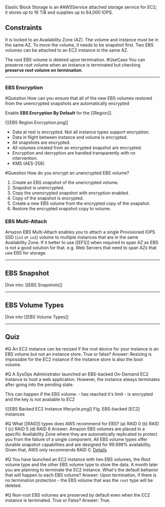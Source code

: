 Elastic Block Storage is an #AWSService attached storage service for EC2; it stores up to 16 TiB and supplies up to 64,000 IOPS.


## Constraints
It is locked to an Availability Zone (AZ). The volume and instance must be in the same AZ.  To move the volume, it needs to be snapshot first. Two EBS volumes can be attached to an EC2 instance in the same AZ.

The root EBS volume is deleted upon termination. #UseCase You can preserve root volume when an instance is terminated but checking **preserve root volume on termination**.  

---
### EBS Encryption

 #Question  How can you ensure that all of the new EBS volumes restored from the unencrypted snapshots are automatically encrypted

Enable **EBS Encryption By Default** for the [[Region]].

![[EBS Region Encryption.png]]

- Data at rest is encrypted. Not all instance types support encryption.
- Data in flight between instance and volume is encrypted.
- All snapshots are encrypted.
- All volumes created from an encrypted snapshot are encrypted.
- Encryption and decryption are handled transparently with no intervention.
- KMS (AES-256).

#Question How do you encrypt an unencrypted EBS volume?

1. Create an EBS snapshot of the unencrypted volume.
2. Snapshot is unencrypted.
3. Copy the unencrypted snapshot with encryption enabled.
4. Copy of the snapshot is encrypted.
5. Create a new EBS volume from the encrypted copy of the snapshot.
6. Restore the encrypted snapshot copy to volume.




### EBS Multi-Attach
Amazon EBS Multi-Attach enables you to attach a single Provisioned IOPS SSD (`io1` or `io2`) volume to multiple instances that are in the same Availability Zone.
If it better to use [[EFS]] when required to span AZ as EBS is not a good solution for that. e.g. Web Servers that need to span AZs that use EBS for storage.



---

## EBS Snapshot

Dive into: [[EBS Snapshots]]

---

## EBS Volume Types

Dive into [[EBS Volume Types]]

---

## Quiz

#Q An EC2 instance can be resized if the root device for your instance is an EBS volume but not an instance store. True or false?
Answer: Resizing is impossible for the EC2 instance if the instance store is also the boot volume.

#Q A SysOps Administrator launched an EBS-backed On-Demand EC2 Instance to host a web application. However, the instance always terminates after going into the pending state.

This can happen if the EBS volume:
	- has reached it's limit
	- is encrypted and the key is not available to EC2

![[EBS Backed EC2 Instance lifecycle.png]]
Fig. EBS-backed [EC2] instances


#Q What [[RAID]] types does AWS  recommend for EBS?
(a) RAID 0
(b) RAID 1
(c) RAID 5
(d) RAID 6
Answer: Amazon EBS volumes are placed in a specific Availability Zone where they are automatically replicated to protect you from the failure of a single component. All EBS volume types offer durable snapshot capabilities and are designed for 99.999% availability. Given that, AWS only recommends RAID 0. [Details](https://docs.aws.amazon.com/AWSEC2/latest/UserGuide/raid-config.html) 

#Q You have launched an EC2 instance with two EBS volumes, the Root volume type and the other EBS volume type to store the data. A month later you are planning to terminate the EC2 instance. What's the default behavior that will happen to each EBS volume?
Answer: Upon termination, if there is no termination protection - the EBS volume that was the `root` type will be deleted.

#Q Non-root EBS volumes are preserved by default even when the EC2 instance is terminated. True or False?
Answer: True.
